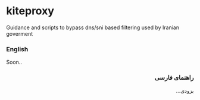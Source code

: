 # kiteproxy
Guidance and scripts to bypass dns/sni based filtering used by Iranian goverment

### English
Soon..

### <div dir="rtl">راهنمای فارسی</div>
<p dir="rtl">
بزودی...
</p>

